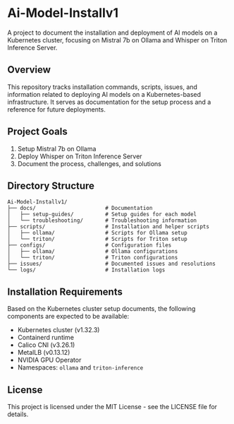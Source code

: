 # Ai-Model-Installv1

A project to document the installation and deployment of AI models on a Kubernetes cluster, focusing on Mistral 7b on Ollama and Whisper on Triton Inference Server.

## Overview

This repository tracks installation commands, scripts, issues, and information related to deploying AI models on a Kubernetes-based infrastructure. It serves as documentation for the setup process and a reference for future deployments.

## Project Goals

1. Setup Mistral 7b on Ollama
2. Deploy Whisper on Triton Inference Server
3. Document the process, challenges, and solutions

## Directory Structure

```
Ai-Model-Installv1/
├── docs/                      # Documentation
│   ├── setup-guides/          # Setup guides for each model
│   └── troubleshooting/       # Troubleshooting information
├── scripts/                   # Installation and helper scripts
│   ├── ollama/                # Scripts for Ollama setup
│   └── triton/                # Scripts for Triton setup
├── configs/                   # Configuration files
│   ├── ollama/                # Ollama configurations
│   └── triton/                # Triton configurations
├── issues/                    # Documented issues and resolutions
└── logs/                      # Installation logs
```

## Installation Requirements

Based on the Kubernetes cluster setup documents, the following components are expected to be available:

- Kubernetes cluster (v1.32.3)
- Containerd runtime
- Calico CNI (v3.26.1)
- MetalLB (v0.13.12)
- NVIDIA GPU Operator
- Namespaces: `ollama` and `triton-inference`

## License

This project is licensed under the MIT License - see the LICENSE file for details.
